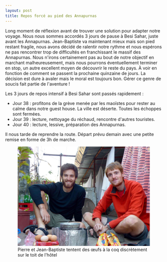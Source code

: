 ```yaml
---
layout: post
title: Repos forcé au pied des Annapurnas
---
```


Long moment de réflexion avant de trouver une solution pour adapter notre voyage. Nous nous sommes accordés 3 jours de pause à Besi Sahar, juste avant les Annapurnas. Jean-Baptiste va maintenant mieux mais son pied restant fragile, nous avons décidé de ralentir notre rythme et nous espérons ne pas rencontrer trop de difficultés en franchissant le massif des Annapurnas. Nous n'irons certainement pas au bout de notre objectif en marchant malheureusement, mais nous pourrons éventuellement terminer en stop, un autre excellent moyen de découvrir le reste du pays. À voir en fonction de comment se passent la prochaine quinzaine de jours. La décision est dure à avaler mais le moral est toujours bon. Gérer ce genre de soucis fait partie de l'aventure !

Les 3 jours de repos intensif à Besi Sahar sont passés rapidement :

- Jour 38 : profitons de la grève menée par les maoïstes pour rester au calme dans notre guest house. La ville est déserte. Toutes les échoppes sont fermées.
- Jour 39 : lecture, nettoyage du réchaud, rencontre d'autres touristes. 
- Jour 40 : lecture, lessive, préparation des Annapurnas. 

Il nous tarde de reprendre la route. Départ prévu demain avec une petite remise en forme de 3h de marche. 

<figure>
   <img src="/media/img/6/asset.jpg" />
   <figcaption>Pierre et Jean-Baptiste tentent des œufs à la coq discrètement sur le toit de l'hôtel</figcaption>
</figure>